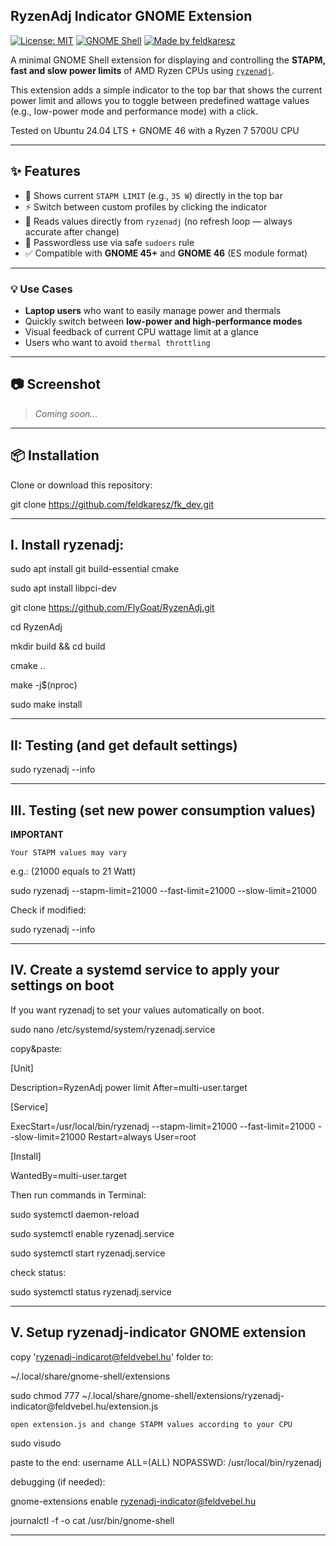 ## RyzenAdj Indicator GNOME Extension


[![License: MIT](https://img.shields.io/badge/License-MIT-yellow.svg)](LICENSE)
[![GNOME Shell](https://img.shields.io/badge/GNOME-45%2B-blue)](https://www.gnome.org)
[![Made by feldkaresz](https://img.shields.io/badge/made%20by-feldkaresz-lightgrey)](https://github.com/feldkaresz)

A minimal GNOME Shell extension for displaying and controlling the **STAPM, fast and slow power limits** of AMD Ryzen CPUs using [`ryzenadj`](https://github.com/FlyGoat/RyzenAdj).

This extension adds a simple indicator to the top bar that shows the current power limit and allows you to toggle between predefined wattage values (e.g., low-power mode and performance mode) with a click.


Tested on Ubuntu 24.04 LTS + GNOME 46 with a Ryzen 7 5700U CPU 

---

## ✨ Features

- 🔋 Shows current `STAPM LIMIT` (e.g., `35 W`) directly in the top bar
- ⚡ Switch between custom profiles by clicking the indicator
- 🧠 Reads values directly from `ryzenadj` (no refresh loop — always accurate after change)
- 🔐 Passwordless use via safe `sudoers` rule
- ✅ Compatible with **GNOME 45+** and **GNOME 46** (ES module format)

---

### 💡 Use Cases

- **Laptop users** who want to easily manage power and thermals
- Quickly switch between **low-power and high-performance modes**
- Visual feedback of current CPU wattage limit at a glance
- Users who want to avoid `thermal throttling`

---

## 📷 Screenshot

> _Coming soon..._

---

## 📦 Installation

Clone or download this repository:

git clone https://github.com/feldkaresz/fk_dev.git

---

## I. Install ryzenadj:

sudo apt install git build-essential cmake

sudo apt install libpci-dev

git clone https://github.com/FlyGoat/RyzenAdj.git

cd RyzenAdj

mkdir build && cd build

cmake ..

make -j$(nproc)

sudo make install

---

## II: Testing (and get default settings)

sudo ryzenadj --info

---

## III. Testing (set new power consumption values)

**IMPORTANT**

`Your STAPM values may vary`

e.g.: (21000 equals to 21 Watt)

sudo ryzenadj --stapm-limit=21000 --fast-limit=21000 --slow-limit=21000



Check if modified:

sudo ryzenadj --info

---

## IV. Create a systemd service to apply your settings on boot

If you want ryzenadj to set your values automatically on boot.

sudo nano /etc/systemd/system/ryzenadj.service



copy&paste: 


[Unit]

Description=RyzenAdj power limit
After=multi-user.target

[Service]

ExecStart=/usr/local/bin/ryzenadj --stapm-limit=21000 --fast-limit=21000 --slow-limit=21000
Restart=always
User=root

[Install]

WantedBy=multi-user.target



Then run commands in Terminal:

sudo systemctl daemon-reload

sudo systemctl enable ryzenadj.service

sudo systemctl start ryzenadj.service



check status:

sudo systemctl status ryzenadj.service

---

## V. Setup ryzenadj-indicator GNOME extension
 
copy 'ryzenadj-indicarot@feldvebel.hu' folder to:

~/.local/share/gnome-shell/extensions



sudo chmod 777 ~/.local/share/gnome-shell/extensions/ryzenadj-indicator\@feldvebel.hu/extension.js

`open extension.js and change STAPM values according to your CPU` 



sudo visudo

paste to the end: username ALL=(ALL) NOPASSWD: /usr/local/bin/ryzenadj



debugging (if needed):

gnome-extensions enable ryzenadj-indicator@feldvebel.hu

journalctl -f -o cat /usr/bin/gnome-shell 

---

